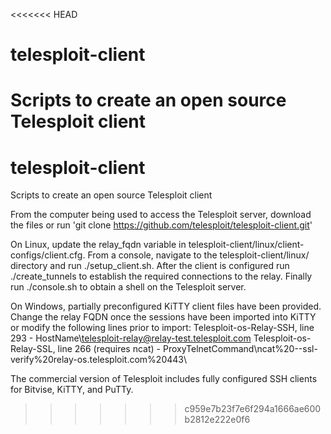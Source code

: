 <<<<<<< HEAD
# telesploit-client
Scripts to create an open source Telesploit client
=======
# telesploit-client
Scripts to create an open source Telesploit client

From the computer being used to access the Telesploit server, download the files or run 'git clone https://github.com/telesploit/telesploit-client.git'

On Linux, update the relay_fqdn variable in telesploit-client/linux/client-configs/client.cfg. From a console, navigate to the telesploit-client/linux/ directory and run ./setup_client.sh. After the client is configured run ./create_tunnels to establish the required connections to the relay. Finally run ./console.sh to obtain a shell on the Telesploit server.

On Windows, partially preconfigured KiTTY client files have been provided. Change the relay FQDN once the sessions have been imported into KiTTY or modify the following lines prior to import: Telesploit-os-Relay-SSH, line 293 - HostName\telesploit-relay@relay-test.telesploit.com
Telesploit-os-Relay-SSL, line 266 (requires ncat) - ProxyTelnetCommand\ncat%20--ssl-verify%20relay-os.telesploit.com%20443\

The commercial version of Telesploit includes fully configured SSH clients for Bitvise, KiTTY, and PuTTy.
>>>>>>> c959e7b23f7e6f294a1666ae600b2812e222e0f6
